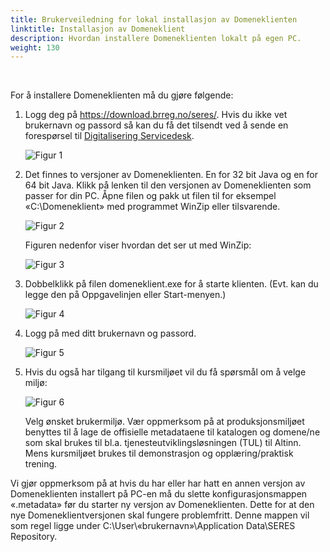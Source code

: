```yaml
---
title: Brukerveiledning for lokal installasjon av Domeneklienten
linktitle: Installasjon av Domeneklient
description: Hvordan installere Domeneklienten lokalt på egen PC. 
weight: 130
---
```


&nbsp; 

For å installere Domeneklienten må du gjøre følgende:

1. Logg deg på https://download.brreg.no/seres/. Hvis du ikke vet brukernavn og passord så kan du få det tilsendt ved å sende en forespørsel til [Digitalisering Servicedesk](mailto:tjenesteeier@altinn.no?Subject=SERES%20-%20Forespørsel%20om%20brukernavn%20og%20passord%20til%20https://download.brreg.no/seres/).

    ![Figur 1](../../installasjondk-innloggingftp.png)

2. Det finnes to versjoner av Domeneklienten. En for 32 bit Java og en for 64 bit Java. Klikk på lenken til den versjonen av Domeneklienten som passer for din PC. Åpne filen og pakk ut filen til for eksempel «C:\Domeneklient» med programmet WinZip eller tilsvarende.

    ![Figur 2](../../installasjondk-indexftp.png)

   Figuren nedenfor viser hvordan det ser ut med WinZip:

    ![Figur 3](../../installasjondk-extractwinzip.png)
 
3. Dobbelklikk på filen domeneklient.exe for å starte klienten. (Evt. kan du legge den på Oppgavelinjen eller Start-menyen.)

    ![Figur 4](../../installasjondk-windowsutforsker.png)

4. Logg på med ditt brukernavn og passord.

    ![Figur 5](../../domeneklient-innloggingsbilde.png)

5. Hvis du også har tilgang til kursmiljøet vil du få spørsmål om å velge miljø:

    ![Figur 6](../../domeneklient-velg-miljo.png)

   Velg ønsket brukermiljø. Vær oppmerksom på at produksjonsmiljøet benyttes til å lage de offisielle metadataene til katalogen og domene/ne som skal brukes til bl.a. tjenesteutviklingsløsningen (TUL) til Altinn. Mens kursmiljøet brukes til demonstrasjon og opplæring/praktisk trening.

Vi gjør oppmerksom på at hvis du har eller har hatt en annen versjon av Domeneklienten installert på PC-en må du slette konfigurasjonsmappen «.metadata» før du starter ny versjon av Domeneklienten. Dette for at den nye Domeneklientversjonen skal fungere problemfritt. Denne mappen vil som regel ligge under C:\User\«brukernavn»\Application Data\SERES Repository\.

